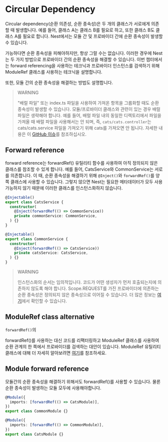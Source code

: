 # Circular Dependency

Circular dependency(순환 의존성, 순환 종속성)은 두 개의 클래스가 서로에게 의존할 때 발생합니다. 예를 들어, 클래스 A는 클래스 B를 필요로 하고, 또한 클래스 B도 클래스 A를 필요로 합니다. Nest에서는 모듈 간 및 프로바이더 간에 순환 종속성이 발생할 수 있습니다. 

가능하다면 순환 종속성을 피해야하지만, 항상 그럴 수는 없습니다. 이러한 경우에 Nest는 두 가지 방법으로 프로바이더 간의 순환 종속성을 해결할 수 있습니다. 이번 챕터에서는 forward referencing을 사용하는 테크닉과 프로바이더 인스턴스를 검색하기 위해 ModuleRef 클래스를 사용하는 테크닉을 설명합니다.

또한, 모듈 간의 순환 종속성을 해결하는 방법도 설명합니다.

> WARNING
> 
> "배럴 파일" 또는 index.ts 파일을 사용하여 가져온 항목을 그룹화할 때도 순환 종속성이 발생할 수 있습니다. 모듈/프로바이더 클래스와 관련이 있는 경우 배럴 파일은 생략해야 합니다. 예를 들어, 배럴 파일 내의 동일한 디렉토리에서 파일을 가져올 때 배럴 파일을 사용해서는 안 되며, 즉, `cats/cats.controller`는 cats/cats.service 파일을 가져오기 위해 cats를 가져오면 안 됩니다. 자세한 내용은 이 [GitHub 이슈](https://github.com/nestjs/nest/issues/1181#issuecomment-430197191)를 참조하십시오.

## Forward reference

forward reference는 forwardRef() 유틸리티 함수를 사용하여 아직 정의되지 않은 클래스를 참조할 수 있게 합니다. 예를 들어, CatsService와 CommonService는 서로를 의존합니다. 이 때, 순환 종속성을 해결하기 위해 `@Inject()`와 `forwardRef()`를 양쪽 클래스에 사용할 수 있습니다. 그렇지 않으면 Nest는 필요한 메타데이터가 모두 사용 가능하지 않기 때문에 이러한 클래스를 인스턴스화하지 않습니다.

```typescript
@Injectable()
export class CatsService {
  constructor(
    @Inject(forwardRef(() => CommonService))
    private commonService: CommonService,
  ) {}
}
```

```typescript
@Injectable()
export class CommonService {
  constructor(
    @Inject(forwardRef(() => CatsService))
    private catsService: CatsService,
  ) {}
}
```

> WARNING
> 
> 인스턴스화의 순서는 임의적입니다. 코드가 어떤 생성자가 먼저 호출되는지에 의존하지 않도록 해야 합니다. Scope.REQUEST를 가진 프로바이더에 의존하는 순환 종속성은 정의되지 않은 종속성으로 이어질 수 있습니다. 더 많은 정보는 [여기](https://github.com/nestjs/nest/issues/5778)에서 확인할 수 있습니다.

## ModuleRef class alternative

`forwardRef()`의 

forwardRef()를 사용하는 대신 코드를 리팩터링하고 ModuleRef 클래스를 사용하여 순환 관계의 한 쪽에서 프로바이더를 검색하는 대안이 있습니다. ModuleRef 유틸리티 클래스에 대해 더 자세히 알아보려면 [여기](https://docs.nestjs.com/fundamentals/module-ref)를 참조하세요.

## Module forward reference

모듈간의 순환 종속성을 해결하기 위해서도 forwardRef()를 사용할 수 있습니다. 물론 순환 종속성이 발생하는 모듈 모두에 사용해야합니다.

```typescript
@Module({
  imports: [forwardRef(() => CatsModule)],
})
export class CommonModule {}
```

```typescript
@Module({
  imports: [forwardRef(() => CommonModule)],
})
export class CatsModule {}
```
